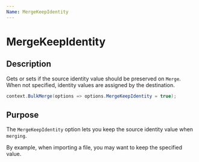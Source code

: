 ```yaml
---
Name: MergeKeepIdentity
---
```


# MergeKeepIdentity

## Description

Gets or sets if the source identity value should be preserved on `Merge`. When not specified, identity values are assigned by the destination.


```csharp
context.BulkMerge(options => options.MergeKeepIdentity = true);
```

## Purpose
The `MergeKeepIdentity` option lets you keep the source identity value when `merging`.

By example, when importing a file, you may want to keep the specified value.
